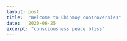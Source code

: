 ```yaml
---
layout: post
title:  "Welcome to Chinmoy controversies"
date:   2020-06-25
excerpt: "consciousness peace bliss"
---
```

